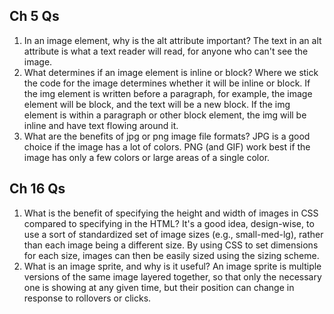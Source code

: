 ## Ch 5 Qs
1. In an image element, why is the alt attribute important?
  The text in an alt attribute is what a text reader will read, for anyone who can't see the image.
2. What determines if an image element is inline or block?
  Where we stick the code for the image determines whether it will be inline or block. If the img element is written before a paragraph, for example, the image element will be block, and the text will be a new block. If the img element is within a paragraph or other block element, the img will be inline and have text flowing around it.
3. What are the benefits of jpg or png image file formats?
  JPG is a good choice if the image has a lot of colors. PNG (and GIF) work best if the image has only a few colors or large areas of a single color.

## Ch 16 Qs
1. What is the benefit of specifying the height and width of images in CSS compared to specifying in the HTML?
  It's a good idea, design-wise, to use a sort of standardized set of image sizes (e.g., small-med-lg), rather than each image being a different size. By using CSS to set dimensions for each size, images can then be easily sized using the sizing scheme. 
2. What is an image sprite, and why is it useful?
  An image sprite is multiple versions of the same image layered together, so that only the necessary one is showing at any given time, but their position can change in response to rollovers or clicks.
